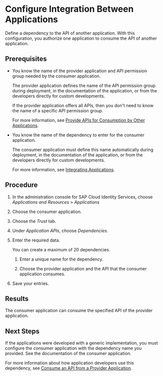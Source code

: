 <!-- loio9ad7e8052d054e83adf10aff1bdae1bf -->

# Configure Integration Between Applications

Define a dependency to the API of another application. With this configuration, you authorize one application to consume the API of another application.



<a name="loio9ad7e8052d054e83adf10aff1bdae1bf__prereq_ygs_hc3_pwb"/>

## Prerequisites

-   You know the name of the provider application and API permission group needed by the consumer application.

    The provider application defines the name of the API permission group during deployment, in the documentation of the application, or from the developers directly for custom developments.

    If the provider application offers all APIs, then you don't need to know the name of a specific API permission group.

    For more information, see [Provide APIs for Consumption by Other Applications](../Development/provide-apis-for-consumption-by-other-applications-9d2fe83.md).

-   You know the name of the dependency to enter for the consumer application.

    The consumer application must define this name automatically during deployment, in the documentation of the application, or from the developers directly for custom developments.

    For more information, see [Integrating Applications](integrating-applications-9ea0024.md).




## Procedure

1.  In the administration console for SAP Cloud Identity Services, choose *Applications and Resources* \> *Applications*

2.  Choose the consumer application.

3.  Choose the *Trust* tab.

4.  Under *Application APIs*, choose *Dependencies*.

5.  Enter the required data.

    You can create a maximum of 20 dependencies.

    1.  Enter a unique name for the dependency.

    2.  Choose the provider application and the API that the consumer application consumes.


6.  Save your entries.




<a name="loio9ad7e8052d054e83adf10aff1bdae1bf__result_g5m_ms3_pwb"/>

## Results

The consumer application can consume the specified API of the provider application.



<a name="loio9ad7e8052d054e83adf10aff1bdae1bf__postreq_brw_kp3_hdc"/>

## Next Steps

If the applications were developed with a generic implementation, you must configure the consumer application with the dependency name you provided. See the documentation of the consumer application.

For more information about how application developers use this dependency, see [Consume an API from a Provider Application](../Development/consume-an-api-from-a-provider-application-9675b64.md).

